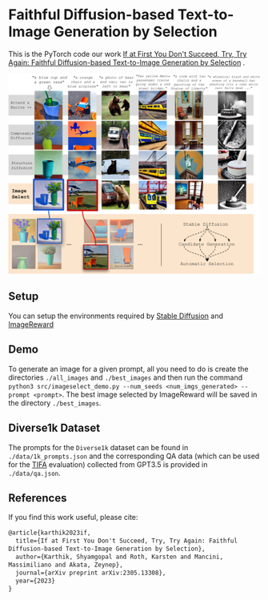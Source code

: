 # Faithful Diffusion-based Text-to-Image Generation by Selection

This is the  PyTorch code our work [If at First You Don't Succeed, Try, Try Again: Faithful Diffusion-based Text-to-Image Generation by Selection](https://arxiv.org/abs/2305.13308) .

<p align="center">
  <img src="utils/overview.pdf" />
</p>

## Setup

You can setup the environments required by [Stable Diffusion](https://huggingface.co/blog/stable_diffusion) and [ImageReward](https://github.com/THUDM/ImageReward)



## Demo
To generate an image for a given prompt, all you need to do is create the directories `./all_images` and `./best_images` and then run the command `python3 src/imageselect_demo.py --num_seeds <num_imgs_generated> --prompt <prompt>`. The best image selected by ImageReward will be saved in the directory `./best_images`. 

## Diverse1k Dataset
The prompts for the `Diverse1k` dataset can be found in `./data/1k_prompts.json` and the corresponding QA data (which can be used for the [TIFA](https://github.com/Yushi-Hu/tifa) evaluation) collected from GPT3.5 is provided in `./data/qa.json`. 


## References
If you find this work useful, please cite:
```
@article{karthik2023if,
  title={If at First You Don't Succeed, Try, Try Again: Faithful Diffusion-based Text-to-Image Generation by Selection},
  author={Karthik, Shyamgopal and Roth, Karsten and Mancini, Massimiliano and Akata, Zeynep},
  journal={arXiv preprint arXiv:2305.13308},
  year={2023}
}
```